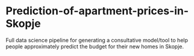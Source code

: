 # Prediction-of-apartment-prices-in-Skopje
Full data science pipeline for generating a consultative model/tool to help people approximately predict the budget for their new homes in Skopje.
